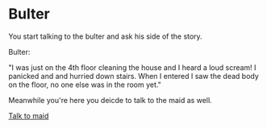 # Bulter

You start talking to the bulter and ask his side of the story.

Bulter:

"I was just on the 4th floor cleaning the house and I heard a loud scream! I panicked and and hurried down stairs. When I entered I saw the dead body on the floor, no one else was in the room yet."

Meanwhile you're here you deicde to talk to the maid as well.

[Talk to maid](maid.md)
